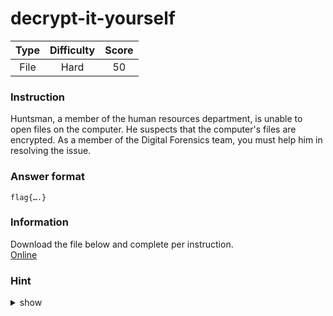 # decrypt-it-yourself

| Type | Difficulty | Score |
|:----:|:----------:|:-----:|
| File |    Hard    |   50  |

### Instruction

Huntsman, a member of the human resources department, is unable to open files on the computer. He suspects that the computer's files are encrypted. As a member of the Digital Forensics team, you must help him in resolving the issue.

### Answer format

`flag{….}`

### Information

Download the file below and complete per instruction.  
[Online](https://storage.googleapis.com/secplayground-event/halfyear2022/h01_decrypt-it-yourself.7z)

### Hint

<details>
<summary>show</summary>
CBC
</details>
